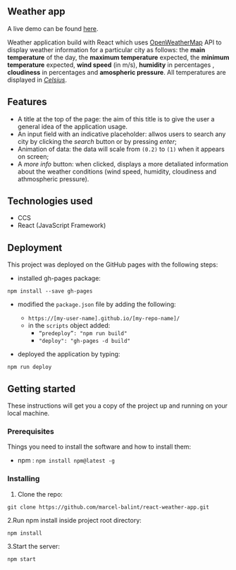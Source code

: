 ## Weather app

A live demo can be found [here](https://marcel-balint.github.io/react-weather-app/).

Weather application build with React which uses [OpenWeatherMap](https://openweathermap.org/api) API to display weather information for a particular city as follows: the **main temperature** of the day, the **maximum temperature** expected, the **minimum temperature** expected, **wind speed** (in m/s), **humidity** in percentages , **cloudiness** in percentages and **amospheric pressure**. All temperatures are displayed in _[Celsius](https://en.wikipedia.org/wiki/Celsius)_.

## Features

- A title at the top of the page: the aim of this title is to give the user a general idea of the application usage.
- An input field with an indicative placeholder: allwos users to search any city by clicking the _search_ button or by pressing _enter_;
- Animation of data: the data will scale from `(0.2)` to `(1)` when it appears on screen;
- A _more info_ button: when clicked, displays a more detaliated information about the weather conditions (wind speed, humidity, cloudiness and athmospheric pressure).

## Technologies used

- CCS
- React (JavaScript Framework)

## Deployment

This project was deployed on the GitHub pages with the following steps:

- installed gh-pages package:

`npm install --save gh-pages`

- modified the `package.json` file by adding the following:

  - `https://[my-user-name].github.io/[my-repo-name]/`
  - in the `scripts` object added:
    - `“predeploy”: "npm run build"`
    - `"deploy": "gh-pages -d build"`

- deployed the application by typing:

`npm run deploy`

## Getting started

These instructions will get you a copy of the project up and running on your local machine.

### Prerequisites

Things you need to install the software and how to install them:

- npm : `npm install npm@latest -g`

### Installing

1. Clone the repo:

`git clone https://github.com/marcel-balint/react-weather-app.git`

2.Run npm install inside project root directory:

`npm install`

3.Start the server:

`npm start`
